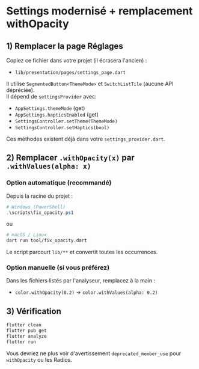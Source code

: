 # Settings modernisé + remplacement withOpacity

## 1) Remplacer la page Réglages
Copiez ce fichier dans votre projet (il écrasera l'ancien) :
- `lib/presentation/pages/settings_page.dart`

Il utilise `SegmentedButton<ThemeMode>` et `SwitchListTile` (aucune API dépréciée).  
Il dépend de `settingsProvider` avec:
- `AppSettings.themeMode` (get)
- `AppSettings.hapticsEnabled` (get)
- `SettingsController.setTheme(ThemeMode)`
- `SettingsController.setHaptics(bool)`

Ces méthodes existent déjà dans votre `settings_provider.dart`.

## 2) Remplacer `.withOpacity(x)` par `.withValues(alpha: x)`

### Option automatique (recommandé)
Depuis la racine du projet :
```powershell
# Windows (PowerShell)
.\scripts\fix_opacity.ps1
```
ou
```bash
# macOS / Linux
dart run tool/fix_opacity.dart
```

Le script parcourt `lib/**` et convertit toutes les occurrences.

### Option manuelle (si vous préférez)
Dans les fichiers listés par l'analyseur, remplacez à la main :
- `color.withOpacity(0.2)` -> `color.withValues(alpha: 0.2)`

## 3) Vérification
```bash
flutter clean
flutter pub get
flutter analyze
flutter run
```
Vous devriez ne plus voir d'avertissement `deprecated_member_use` pour `withOpacity` ou les Radios.
